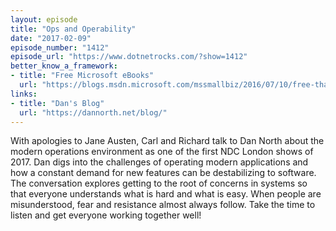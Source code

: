 ```yaml
---
layout: episode
title: "Ops and Operability"
date: "2017-02-09"
episode_number: "1412"
episode_url: "https://www.dotnetrocks.com/?show=1412"
better_know_a_framework:
- title: "Free Microsoft eBooks"
  url: "https://blogs.msdn.microsoft.com/mssmallbiz/2016/07/10/free-thats-right-im-giving-away-millions-of-free-microsoft-ebooks-again-including-windows-10-office-365-office-2016-power-bi-azure-windows-8-1-office-2013-sharepoint-2016-sha/"
links:
- title: "Dan's Blog"
  url: "https://dannorth.net/blog/"
---
```


With apologies to Jane Austen, Carl and Richard talk to Dan North about the modern operations environment as one of the first NDC London shows of 2017. Dan digs into the challenges of operating modern applications and how a constant demand for new features can be destabilizing to software. The conversation explores getting to the root of concerns in systems so that everyone understands what is hard and what is easy. When people are misunderstood, fear and resistance almost always follow. Take the time to listen and get everyone working together well!
